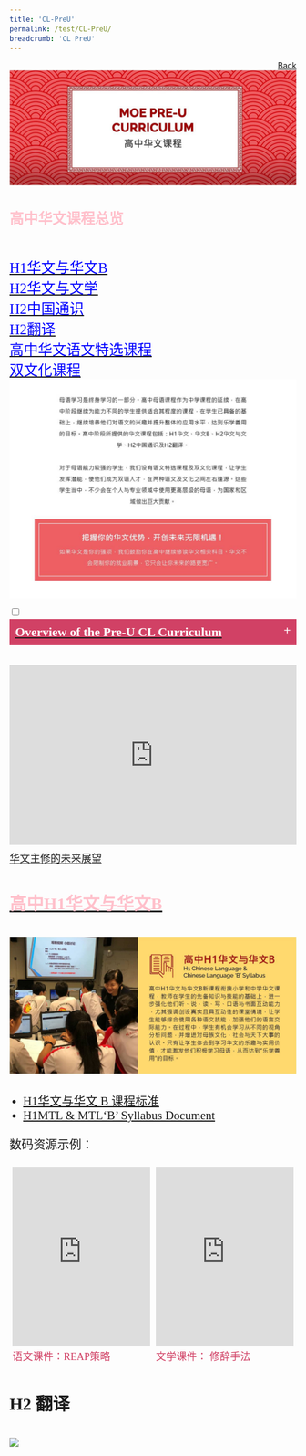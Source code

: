 ```yaml
---
title: 'CL-PreU'
permalink: /test/CL-PreU/
breadcrumb: 'CL PreU'
---
```

<html>
<html>
<body>
<style>
  table {
  font-family: arial, sans-serif;
  border-collapse: collapse;
  width: 100%;
}

td{
  border: 1px solid #dddddd;
  text-align: left;
  padding: 8px;
  width:60%;
}
  .tab img{
   width: 80%;
 }
  
  * {
  box-sizing: border-box;
}

 .tab table {
   display: none;
}
.tab table:target {
  display: block;
}
  .column {
  float: left;
  width: 80%;
  padding: 5px;
}
.atab label {
    position: relative;
    display: block;
    background: #d14165;
    color: #fff;
    font-weight: 700;
    padding: 10px;
    cursor: pointer;
 }
 .row {
    display: flex;
    height: 8%;
}
 .atab label::after {
  content: "+";
  font-size: 22px;
  position: absolute;
  right: 10px;
  top: 7px;
  transition: all 0.4s;
}
 iframe{
border : 0;
width:100%;
}
 .atab input[type=checkbox]:checked + label::after,
.atab input[type=radio]:checked + label::after {
    content: 'x';
    right: 14px;
    top: 7px;
  //transform:rotate(-225deg);
   /* transform: rotate(90deg); */
}
.tab-content {
  overflow: hidden;
  display: none;
  width:100%; 
}
.atab{
  margin-bottom: 5px;
  width:100%;  
}
 </style>
 <a href="/gallery/华文学习展示区-chinese-exhibitions-a/moe-curriculum/" style="float:right;">Back</a><br/>
<img src="/images/CL-PreU-Header.jpg">
<p style="font-size:28px;font-family:KaiTi" ><h4 style="font-size:25px;font-family:KaiTi ;color:pink;">高中华文课程总览</h4>
<br>
 <a href="#C1" style="font-size:25px"><span style="color:blue;font-family:KaiTi">H1华文与华文B
</span></a><br/>
 <a href="#C2" style="font-size:25px"><span style="color:blue;font-family:KaiTi">H2华文与文学
</span></a><br/>
 <a href="#C3" style="font-size:25px"><span style="color:blue;font-family:KaiTi">H2中国通识
</span></a> <br/>
  <a href="#C4" style="font-size:25px"><span style="color:blue;font-family:KaiTi">H2翻译
</span></a><br/>
 <a href="#C5" style="font-size:25px"><span style="color:blue;font-family:KaiTi">高中华文语文特选课程
</span></a><br/>
 <a href="#C6" style="font-size:25px"><span style="color:blue;font-family:KaiTi">双文化课程
  </span><br/>
   <img src="/images/CL-PreU_Overview.jpg">
   <div class="atab">
      <input id="tab-1" type="checkbox" name="tab">
   <label for="tab-1" style="font-family:KaiTi;font-size:22px" class="lbChPI">Overview of the Pre-U CL Curriculum
 </label>
     <div class="tab-content">
       <p>The learning of MTL is a lifelong endeavour. As students progress to the Pre-University level, MOE continues to cater to students with different learning needs and aspirations in their MTLs, taking into account the different MTL courses and programmes students have offered at the secondary level. Their language skills and competencies would continue to be developed in preparation for the lifelong learning of their respective MTLs.  <br/>
         In Pre-University, students can offer a variety of MTL subjects, e.g. H1 MTL, MTL ‘B’, H2 Mother Tongue Language and Literature, H2 China Studies in Chinese and H2 Translation (Chinese). While majority of the students would proceed to offer MTL at the H1 level or MTL ‘B’ if prevailing criteria are met, students who have the aspiration and potential may choose to offer the specialised H2 MTL subjects. These subjects seek to build a strong foundation for further learning and work, and prepare them to serve and lead the community with expertise in the specific areas. MOE organises annual seminars/workshops for different subjects to enhance students’ appreciation of their respective disciplines. <br/>
         Beyond curriculum subjects, students can enrol in MTL Special Programmes to participate in a variety of enrichment activities such as camps, immersion programmes, internships and lectures. These include the respective Chinese/Malay/Tamil Language Elective Programme (LEP) and the Bicultural Studies Programme (BSP) which aim to nurture our students to become the cultural transmitters of the MTLs and leaders in the respective fields, enabling them to make significant contributions to Singapore and the world.<br/>
         For more information on specific subjects, programmes and MTL-related opportunities, please continue to explore further within the website. </p>
     </div></div>
   <br/>
   <iframe width="560" height="315" src="https://www.youtube.com/embed/r1_FRRzx0Tg" frameborder="0" allow="accelerometer; autoplay; encrypted-media; gyroscope; picture-in-picture" allowfullscreen></iframe><br/><span style="font-size:18px;font-family:KaiTi">华文主修的未来展望
</span>
  <h4 style="font-size:30px;font-family:KaiTi;color:pink;">高中H1华文与华文B
</h4>
 <img src="/images/CL-PreU-h1CL.jpg">
  <p><ul><li style="font-size:21px;font-family:KaiTi;"><a href="Gallery/2020_h1cl-and-clb-syllabus_pre-university.pdf" target="_blank">H1华文与华文 B 课程标准
</a></li>
  <li style="font-size:21px;font-family:KaiTi;"><a href="Gallery/2020_h1mtl-and-mtlb-syllabus_pre-university.pdf" target="_blank">H1MTL & MTL‘B’ Syllabus Document
</a></li>
  </ul></p>
  <p style="font-size:21px;font-family:KaiTi;">数码资源示例：
</p>
 <div class="row">
 <div class="column">
<iframe width="560" height="315" src="https://www.youtube.com/embed/bMkJ4oFUkf8" frameborder="0" allow="accelerometer; autoplay; encrypted-media; gyroscope; picture-in-picture" allowfullscreen></iframe><br/>
  <span style="color:#d14165;font-size:18px;font-family:KaiTi"> 语文课件：REAP策略</span>
</div>
  <div class="column">
  <iframe width="560" height="315" src="https://www.youtube.com/embed/MYZ0v-4T4_Y" frameborder="0" allow="accelerometer; autoplay; encrypted-media; gyroscope; picture-in-picture" allowfullscreen></iframe>
<br/><span style="color:#d14165;font-size:18px;font-family:KaiTi">文学课件： 修辞手法
</span></div> </div>
<h4 style="font-size:30px;font-family:KaiTi;">H2 翻译</h4>
  <img src="/images/ CL-PreU-Trans.jpg">
  
